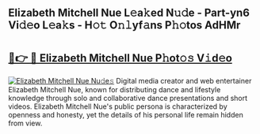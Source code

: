 ## Elizabeth Mitchell Nue L𝚎a𝚔ed N𝚞𝚍e - Part-yn6 Vi𝚍𝚎o L𝚎a𝚔s - H𝚘𝚝 O𝚗𝚕yf𝚊ns P𝚑𝚘tos AdHMr

# <h2><a href="http://kf572w.oniu.top/?m=Elizabeth+Mitchell+Nue">🔗👉 🔴 Elizabeth Mitchell Nue P𝚑ot𝚘𝚜 V𝚒d𝚎o</a></h2>

[![Elizabeth Mitchell Nue Nu𝚍e𝚜](https://i.imgur.com/0qMVB7G.gif)](http://kf572w.oniu.top/?m=Elizabeth+Mitchell+Nue)
Digital media creator and web entertainer Elizabeth Mitchell Nue, known for distributing dance and lifestyle knowledge through solo and collaborative dance presentations and short videos. Elizabeth Mitchell Nue's public persona is characterized by openness and honesty, yet the details of his personal life remain hidden from view.  
